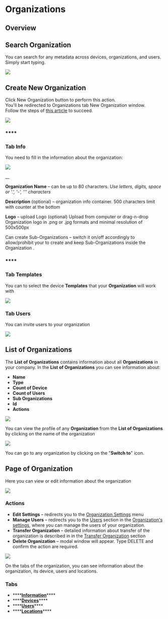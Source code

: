 # Organizations

## Overview

## Search Organization

You can search for any metadata across devices, organizations, and users. Simply start typing.

![](../../.gitbook/assets/search-organization-by-name.png)

## Create New Organization

Click New Organization button to perform this action.  
You'll be redirected to Organizations tab New Organization window.  
Follow the steps of [this article]() to succeed.

![](../../.gitbook/assets/create-new-organizations.png)

### \*\*\*\*

### **Tab Info**

You need to fill in the information about the organization:

![](../../.gitbook/assets/create-new-organizations-info.png)

\_\_

**Organization Name** – can be up to 80 characters. _Use letters, digits, space or '.', '-', ''' characters_

**Description** \(optional\) – organization info container. 500 characters limit with counter at the bottom

**Logo** – upload Logo \(optional\) Upload from computer or drag-n-drop Organization logo in .png or .jpg formats and minimal resolution of 500x500px



Сan create Sub-Organizations – switch it on/off accordingly to allow/prohibit your to create and keep Sub-Organizations inside the Organization .

### \*\*\*\*

### **Tab Templates**

You can to select the device **Templates** that your **Organization** will work with

![](../../.gitbook/assets/create-new-organizations-templstes.png)

### 

### Tab Users

You can invite users to your organization

![](../../.gitbook/assets/create-new-organizations-users.png)



## List of Organizations

The **List of Organizations** contains information about all **Organizations** in your company. In the **List of Organizations** you can see information about:

* **Name**
* **Type**
* **Count of Device**
* **Count of Users**
* **Sub Organizations**
* **Id**
* **Actions**

![](../../.gitbook/assets/list-of-organizations.png)



You can view the profile of any **Organization** from the **List of Organizations** by clicking on the name of the organization

![](../../.gitbook/assets/list-of-organizations-swich-to-any-org.png)

You can go to any organization by clicking on the "**Switch to**" icon.

## Page of Organization

Here you can view or edit information about the organization

![](../../.gitbook/assets/organization-action-menu.png)

### **Actions**

* **Edit Settings** – redirects you to the [Organization Settings](../settings/organization-settings/) menu
* **Manage Users** – redirects you to the [Users](../settings/organization-settings/users.md) section in the [Organization's settings](../settings/organization-settings/), where you can manage the users of your organization.
* **Transfer Organization** – detailed information about transfer of the organization is described in in the  [Transfer Organization](transfer-organization.md) section
* **Delete Organization** – modal window will appear. Type DELETE and confirm the action are required.

![](../../.gitbook/assets/organization-action-menu-delete.png)

On the tabs of the organization, you can see information about the organization, its device, users and locations.

### Tabs

* \*\*\*\*[**Information**](./#page-of-organization)\*\*\*\*
* \*\*\*\*[**Devices**](../devices-1/#table-view)\*\*\*\*
* \*\*\*\*[**Users**](../settings/organization-settings/users.md)\*\*\*\*
* \*\*\*\*[**Locations**](../settings/organization-settings/locations.md)\*\*\*\*



